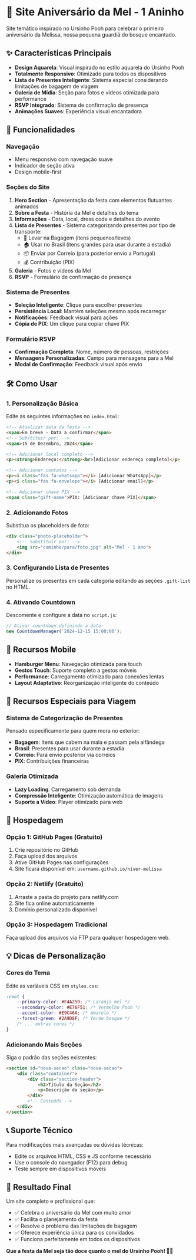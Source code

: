 # 🍯 Site Aniversário da Mel - 1 Aninho

Site temático inspirado no Ursinho Pooh para celebrar o primeiro aniversário da Melissa, nossa pequena guardiã do bosque encantado.

## ✨ Características Principais

- **Design Aquarela**: Visual inspirado no estilo aquarela do Ursinho Pooh
- **Totalmente Responsivo**: Otimizado para todos os dispositivos
- **Lista de Presentes Inteligente**: Sistema especial considerando limitações de bagagem de viagem
- **Galeria de Mídia**: Seção para fotos e vídeos otimizada para performance
- **RSVP Integrado**: Sistema de confirmação de presença
- **Animações Suaves**: Experiência visual encantadora

## 🎨 Funcionalidades

### Navegação
- Menu responsivo com navegação suave
- Indicador de seção ativa
- Design mobile-first

### Seções do Site

1. **Hero Section** - Apresentação da festa com elementos flutuantes animados
2. **Sobre a Festa** - História da Mel e detalhes do tema
3. **Informações** - Data, local, dress code e detalhes do evento
4. **Lista de Presentes** - Sistema categorizando presentes por tipo de transporte:
   - 🧳 Levar na Bagagem (itens pequenos/leves)
   - 🏠 Usar no Brasil (itens grandes para usar durante a estadia)
   - 📦 Enviar por Correio (para posterior envio a Portugal)
   - 💰 Contribuição (PIX)
5. **Galeria** - Fotos e vídeos da Mel
6. **RSVP** - Formulário de confirmação de presença

### Sistema de Presentes
- **Seleção Inteligente**: Clique para escolher presentes
- **Persistência Local**: Mantém seleções mesmo após recarregar
- **Notificações**: Feedback visual para ações
- **Cópia de PIX**: Um clique para copiar chave PIX

### Formulário RSVP
- **Confirmação Completa**: Nome, número de pessoas, restrições
- **Mensagens Personalizadas**: Campo para mensagens para a Mel
- **Modal de Confirmação**: Feedback visual após envio

## 🛠️ Como Usar

### 1. Personalização Básica
Edite as seguintes informações no `index.html`:

```html
<!-- Atualizar data da festa -->
<span>Em breve - Data a confirmar</span> 
<!-- Substituir por: -->
<span>15 de Dezembro, 2024</span>

<!-- Adicionar local completo -->
<p><strong>Endereço:</strong><br>[Adicionar endereço completo]</p>

<!-- Adicionar contatos -->
<p><i class="fas fa-whatsapp"></i> [Adicionar WhatsApp]</p>
<p><i class="fas fa-envelope"></i> [Adicionar email]</p>

<!-- Adicionar chave PIX -->
<span class="gift-name">PIX: [Adicionar chave PIX]</span>
```

### 2. Adicionando Fotos
Substitua os placeholders de foto:

```html
<div class="photo-placeholder">
    <!-- Substituir por: -->
    <img src="caminho/para/foto.jpg" alt="Mel - 1 ano">
</div>
```

### 3. Configurando Lista de Presentes
Personalize os presentes em cada categoria editando as seções `.gift-list` no HTML.

### 4. Ativando Countdown
Descomente e configure a data no `script.js`:

```javascript
// Ativar countdown definindo a data
new CountdownManager('2024-12-15 15:00:00');
```

## 📱 Recursos Mobile

- **Hamburger Menu**: Navegação otimizada para touch
- **Gestos Touch**: Suporte completo a gestos móveis
- **Performance**: Carregamento otimizado para conexões lentas
- **Layout Adaptativo**: Reorganização inteligente do conteúdo

## 🎯 Recursos Especiais para Viagem

### Sistema de Categorização de Presentes
Pensado especificamente para quem mora no exterior:

- **Bagagem**: Itens que cabem na mala e passam pela alfândega
- **Brasil**: Presentes para usar durante a estadia
- **Correio**: Para envio posterior via correios
- **PIX**: Contribuições financeiras

### Galeria Otimizada
- **Lazy Loading**: Carregamento sob demanda
- **Compressão Inteligente**: Otimização automática de imagens
- **Suporte a Vídeo**: Player otimizado para web

## 🚀 Hospedagem

### Opção 1: GitHub Pages (Gratuito)
1. Crie repositório no GitHub
2. Faça upload dos arquivos
3. Ative GitHub Pages nas configurações
4. Site ficará disponível em: `username.github.io/niver-melissa`

### Opção 2: Netlify (Gratuito)
1. Arraste a pasta do projeto para netlify.com
2. Site fica online automaticamente
3. Domínio personalizado disponível

### Opção 3: Hospedagem Tradicional
Faça upload dos arquivos via FTP para qualquer hospedagem web.

## 💡 Dicas de Personalização

### Cores do Tema
Edite as variáveis CSS em `styles.css`:
```css
:root {
    --primary-color: #F4A259; /* Laranja mel */
    --secondary-color: #E76F51; /* Vermelho Pooh */
    --accent-color: #E9C46A; /* Amarelo */
    --forest-green: #2A9D8F; /* Verde bosque */
    /* ... outras cores */
}
```

### Adicionando Mais Seções
Siga o padrão das seções existentes:
```html
<section id="nova-secao" class="nova-secao">
    <div class="container">
        <div class="section-header">
            <h2>Título da Seção</h2>
            <p>Descrição da seção</p>
        </div>
        <!-- Conteúdo -->
    </div>
</section>
```

## 📞 Suporte Técnico

Para modificações mais avançadas ou dúvidas técnicas:
- Edite os arquivos HTML, CSS e JS conforme necessário
- Use o console do navegador (F12) para debug
- Teste sempre em dispositivos móveis

## 🎉 Resultado Final

Um site completo e profissional que:
- ✅ Celebra o aniversário da Mel com muito amor
- ✅ Facilita o planejamento da festa
- ✅ Resolve o problema das limitações de bagagem
- ✅ Oferece experiência única para os convidados
- ✅ Funciona perfeitamente em todos os dispositivos

**Que a festa da Mel seja tão doce quanto o mel do Ursinho Pooh! 🍯🎂**